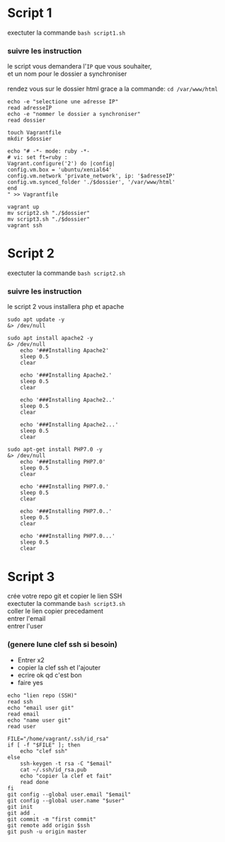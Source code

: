 # Script 1
exectuter la commande  `bash script1.sh` <br>
### suivre les instruction
le script vous demandera l'`IP` que vous souhaiter, <br>
et un nom pour le dossier a synchroniser <br>
<br>
rendez vous sur le dossier html grace a la commande: `cd /var/www/html`

```
echo -e "selectione une adresse IP"
read adresseIP
echo -e "nommer le dossier a synchroniser"
read dossier

touch Vagrantfile
mkdir $dossier

echo "# -*- mode: ruby -*-
# vi: set ft=ruby :
Vagrant.configure('2') do |config|
config.vm.box = 'ubuntu/xenial64'
config.vm.network 'private_network', ip: '$adresseIP'
config.vm.synced_folder './$dossier', '/var/www/html'
end
" >> Vagrantfile

vagrant up
mv script2.sh "./$dossier"
mv script3.sh "./$dossier"
vagrant ssh
```

# Script 2
exectuter la commande  `bash script2.sh` <br>
### suivre les instruction
le script 2 vous installera php et apache <br>

```
sudo apt update -y
&> /dev/null

sudo apt install apache2 -y
&> /dev/null
    echo '###Installing Apache2'
    sleep 0.5
    clear

    echo '###Installing Apache2.'
    sleep 0.5
    clear

    echo '###Installing Apache2..'
    sleep 0.5
    clear

    echo '###Installing Apache2...'
    sleep 0.5
    clear

sudo apt-get install PHP7.0 -y
&> /dev/null
    echo '###Installing PHP7.0'
    sleep 0.5
    clear

    echo '###Installing PHP7.0.'
    sleep 0.5
    clear

    echo '###Installing PHP7.0..'
    sleep 0.5
    clear

    echo '###Installing PHP7.0...'
    sleep 0.5
    clear
```
# Script 3
crée votre repo git et copier le lien SSH <br>
exectuter la commande  `bash script3.sh` <br>
coller le lien copier precedament <br>
entrer l'email <br>
entrer l'user <br>

### (genere lune clef ssh si besoin)
- Entrer x2 
- copier la clef ssh et l'ajouter
- ecrire ok qd c'est bon
- faire yes

````
echo "lien repo (SSH)"
read ssh
echo "email user git"
read email
echo "name user git"
read user

FILE="/home/vagrant/.ssh/id_rsa"
if [ -f "$FILE" ]; then
    echo "clef ssh"
else
    ssh-keygen -t rsa -C "$email"
    cat ~/.ssh/id_rsa.pub
    echo "copier la clef et fait"
    read done
fi
git config --global user.email "$email"
git config --global user.name "$user"
git init
git add .
git commit -m "first commit"
git remote add origin $ssh
git push -u origin master